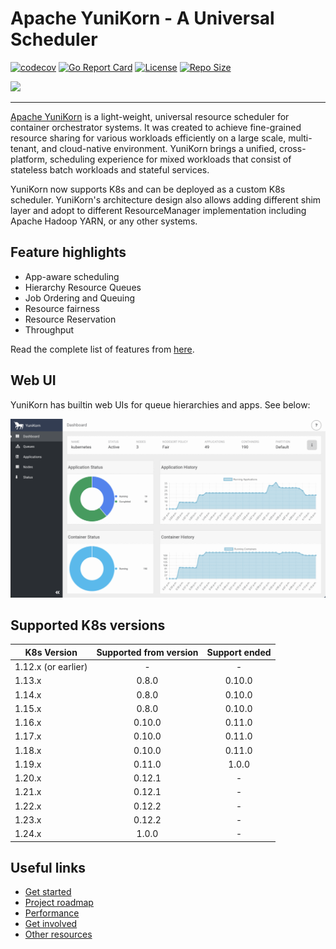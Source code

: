 <!--
 * Licensed to the Apache Software Foundation (ASF) under one
 * or more contributor license agreements.  See the NOTICE file
 * distributed with this work for additional information
 * regarding copyright ownership.  The ASF licenses this file
 * to you under the Apache License, Version 2.0 (the
 * "License"); you may not use this file except in compliance
 * with the License.  You may obtain a copy of the License at
 *
 *     http://www.apache.org/licenses/LICENSE-2.0
 *
 * Unless required by applicable law or agreed to in writing, software
 * distributed under the License is distributed on an "AS IS" BASIS,
 * WITHOUT WARRANTIES OR CONDITIONS OF ANY KIND, either express or implied.
 * See the License for the specific language governing permissions and
 * limitations under the License.
 -->
# Apache YuniKorn - A Universal Scheduler

[![codecov](https://codecov.io/gh/apache/yunikorn-core/branch/master/graph/badge.svg)](https://codecov.io/gh/apache/yunikorn-core)
[![Go Report Card](https://goreportcard.com/badge/github.com/apache/yunikorn-core)](https://goreportcard.com/report/github.com/apache/yunikorn-core)
[![License](https://img.shields.io/badge/License-Apache%202.0-blue.svg)](https://opensource.org/licenses/Apache-2.0)
[![Repo Size](https://img.shields.io/github/repo-size/apache/yunikorn-core)](https://img.shields.io/github/repo-size/apache/yunikorn-core)

<img src="https://raw.githubusercontent.com/apache/yunikorn-site/master/static/img/logo/yunikorn-logo-blue.png" width="200">

----

[Apache YuniKorn](https://yunikorn.apache.org/) is a light-weight, universal resource scheduler for container orchestrator systems.
It was created to achieve fine-grained resource sharing for various workloads efficiently on a large scale, multi-tenant,
and cloud-native environment. YuniKorn brings a unified, cross-platform, scheduling experience for mixed workloads that consist
of stateless batch workloads and stateful services. 

YuniKorn now supports K8s and can be deployed as a custom K8s scheduler. YuniKorn's architecture design also allows adding different
shim layer and adopt to different ResourceManager implementation including Apache Hadoop YARN, or any other systems. 

## Feature highlights

- App-aware scheduling
- Hierarchy Resource Queues
- Job Ordering and Queuing
- Resource fairness
- Resource Reservation
- Throughput

Read the complete list of features from [here](https://yunikorn.apache.org/docs/get_started/core_features).

## Web UI

YuniKorn has builtin web UIs for queue hierarchies and apps. See below:

![Web-UI](https://raw.githubusercontent.com/apache/yunikorn-site/master/docs/assets/yk-ui-screenshots.gif)

## Supported K8s versions

| K8s Version         | Supported from version | Support ended |
|---------------------|:----------------------:|:-------------:|
| 1.12.x (or earlier) |           -            |       -       |
| 1.13.x              |         0.8.0          |    0.10.0     |
| 1.14.x              |         0.8.0          |    0.10.0     |
| 1.15.x              |         0.8.0          |    0.10.0     |
| 1.16.x              |         0.10.0         |    0.11.0     |
| 1.17.x              |         0.10.0         |    0.11.0     |
| 1.18.x              |         0.10.0         |    0.11.0     |
| 1.19.x              |         0.11.0         |     1.0.0     |
| 1.20.x              |         0.12.1         |       -       |
| 1.21.x              |         0.12.1         |       -       |
| 1.22.x              |         0.12.2         |       -       |
| 1.23.x              |         0.12.2         |       -       |
| 1.24.x              |         1.0.0          |       -       |

## Useful links

- [Get started](https://yunikorn.apache.org/docs/)
- [Project roadmap](https://yunikorn.apache.org/community/roadmap)
- [Performance](https://yunikorn.apache.org/docs/performance/evaluate_perf_function_with_kubemark)
- [Get involved](https://yunikorn.apache.org/community/get_involved)
- [Other resources](https://yunikorn.apache.org/community/events)

